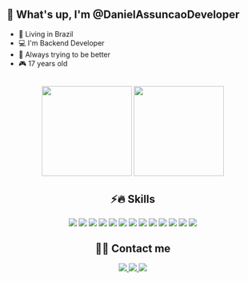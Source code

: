 ## 🖤 What's up, I'm @DanielAssuncaoDeveloper

  - 📍 Living in Brazil
  - 💻 I'm Backend Developer
  - 💖 Always trying to be better
  - 🎮 17 years old
  
<br>
<div align="center">
  <div>
    <img height="180em" src="https://github-readme-stats.vercel.app/api?username=DanielAssuncaoDeveloper&show_icons=true&theme=tokyonight"/>
    <img height="180em" src="https://github-readme-stats.vercel.app/api/top-langs/?username=DanielAssuncaoDeveloper&layout=compact&langs_count=7&theme=tokyonight"/>

  </div>

  ## ⚡🔥 Skills
  <div>
    <img src="https://img.shields.io/badge/.NET-5C2D91?style=for-the-badge&logo=.net&logoColor=white"/>
    <img src="https://img.shields.io/badge/C%23-239120?style=for-the-badge&logo=c-sharp&logoColor=white"/>
    <img src="https://img.shields.io/badge/JavaScript-323330?style=for-the-badge&logo=javascript&logoColor=F7DF1E"/>
    <img src="https://img.shields.io/badge/Node.js-43853D?style=for-the-badge&logo=node.js&logoColor=white"/>
    <img src="https://img.shields.io/badge/React-20232A?style=for-the-badge&logo=react&logoColor=61DAFB"/>
    <img src="https://img.shields.io/badge/MySQL-00000F?style=for-the-badge&logo=mysql&logoColor=white"/>
    <img src="https://img.shields.io/badge/Microsoft_Azure-0089D6?style=for-the-badge&logo=microsoft-azure&logoColor=white"/>
    <img src="https://img.shields.io/badge/Microsoft_SQL_Server-CC2927?style=for-the-badge&logo=microsoft-sql-server&logoColor=white"/>
    <img src="https://img.shields.io/badge/Visual_Studio-5C2D91?style=for-the-badge&logo=visual%20studio&logoColor=white"/>
    <img src="https://img.shields.io/badge/Visual_Studio_Code-0078D4?style=for-the-badge&logo=visual%20studio%20code&logoColor=white"/>
    <img src="https://img.shields.io/badge/GIT-E44C30?style=for-the-badge&logo=git&logoColor=white"/>
    <img src="https://img.shields.io/badge/Docker-2CA5E0?style=for-the-badge&logo=docker&logoColor=white"/>
    <img src="https://img.shields.io/badge/JWT-000000?style=for-the-badge&logo=JSON%20web%20tokens&logoColor=white"/>
  </div>

  ## 📧📞 Contact me
  <div>
    <a href="mailto:danielassuncao.developer@gmail.com">
      <img src="https://img.shields.io/badge/Gmail-D14836?style=for-the-badge&logo=gmail&logoColor=white"/>  
    </a>
    <a href="https://api.whatsapp.com/send/?phone=5511975440163&text&type=phone_number&app_absent=0">
      <img src="https://img.shields.io/badge/WhatsApp-25D366?style=for-the-badge&logo=whatsapp&logoColor=white"/>
    </a>
    <a href="https://www.linkedin.com/in/daniel-assunção-5037b5222/">
      <img src="https://img.shields.io/badge/LinkedIn-0077B5?style=for-the-badge&logo=linkedin&logoColor=white"/> 
    </a>
  </div>
</div>
